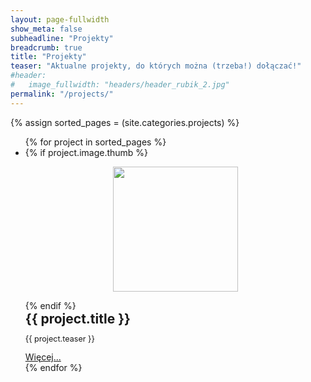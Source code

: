 ```yaml
---
layout: page-fullwidth
show_meta: false
subheadline: "Projekty"
breadcrumb: true
title: "Projekty"
teaser: "Aktualne projekty, do których można (trzeba!) dołączać!"
#header:
#   image_fullwidth: "headers/header_rubik_2.jpg"
permalink: "/projects/"
---
```

{% assign sorted_pages = (site.categories.projects) %}
<ul class="small-block-grid-1 medium-block-grid-2 large-block-grid-3">
    {% for project in sorted_pages %}
    <li>    
    {% if project.image.thumb %}
    <p><center><img class="text-center photo-round" style="height: 200px" src="{{ site.urlimg }}/projects/{{ project.image.thumb }}" /><br /></center></p>
    {% endif %}
    <div style="font-size: 150%; font-weight: bold">{{ project.title }}</div>
    <p style="font-size: 90%">{{ project.teaser }}</p>
    <a href="{{ project.url }}">Więcej...</a>
    </li>
    {% endfor %}
</ul>
